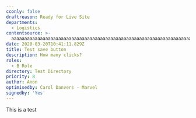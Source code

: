 ```yaml
---
cconly: false
draftreason: Ready for Live Site
departments:
  - Logistics
contentsource: >-
  aaaaaaaaaaaaaaaaaaaaaaaaaaaaaaaaaaaaaaaaaaaaaaaaaaaaaaaaaaaaaaaaaaaaaaaaaaaaaaaaaaaaaaaaaaaaaaaaaaaaaaaaaaaaaaaaaaaaaaaaaaaaaaaaaaaaaaaaaaaaaaaaaaaaaaaaaaaaaaaaaaaaaaaaaaaaaaaaaaaaaaaaaaaaaaaaaaaaaaaaaaaaaaaaaaaaaaaaaaaaaaaaaaaaaaaaaaaaaaaaaaaaaaaaaaaaaaaaaaaa
date: 2020-03-20T10:41:11.829Z
title: Test save button
description: How many clicks?
roles:
  - B Role
directory: Test Directory
priority: 8
author: Anon
optimisedby: Carol Danvers - Marvel
signedby: 'Yes'
---
```

This is a test